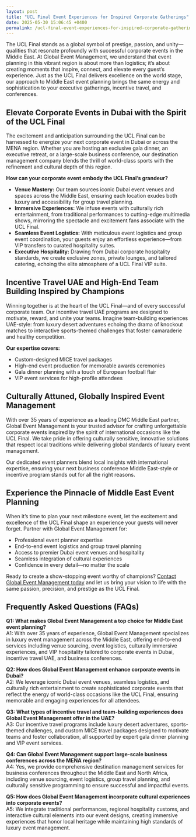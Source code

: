 ```yaml
---
layout: post
title: "UCL Final Event Experiences for Inspired Corporate Gatherings"
date: 2025-05-30 15:06:45 +0400
permalink: /ucl-final-event-experiences-for-inspired-corporate-gatherings/
---
```

The UCL Final stands as a global symbol of prestige, passion, and unity—qualities that resonate profoundly with successful corporate events in the Middle East. At Global Event Management, we understand that event planning in this vibrant region is about more than logistics; it’s about creating moments that inspire, connect, and elevate every guest’s experience. Just as the UCL Final delivers excellence on the world stage, our approach to Middle East event planning brings the same energy and sophistication to your executive gatherings, incentive travel, and conferences.

## Elevate Corporate Events in Dubai with the Spirit of the UCL Final

The excitement and anticipation surrounding the UCL Final can be harnessed to energize your next corporate event in Dubai or across the MENA region. Whether you are hosting an exclusive gala dinner, an executive retreat, or a large-scale business conference, our destination management company blends the thrill of world-class sports with the refinement and cultural depth of this region.

**How can your corporate event embody the UCL Final’s grandeur?**

- **Venue Mastery:** Our team sources iconic Dubai event venues and spaces across the Middle East, ensuring each location exudes both luxury and accessibility for group travel planning.
- **Immersive Experiences:** We infuse events with culturally rich entertainment, from traditional performances to cutting-edge multimedia shows, mirroring the spectacle and excitement fans associate with the UCL Final.
- **Seamless Event Logistics:** With meticulous event logistics and group event coordination, your guests enjoy an effortless experience—from VIP transfers to curated hospitality suites.
- **Executive Hospitality:** Drawing from Dubai corporate hospitality standards, we create exclusive zones, private lounges, and tailored catering, echoing the elite atmosphere of a UCL Final VIP suite.

## Incentive Travel UAE and High-End Team Building Inspired by Champions

Winning together is at the heart of the UCL Final—and of every successful corporate team. Our incentive travel UAE programs are designed to motivate, reward, and unite your teams. Imagine team-building experiences UAE-style: from luxury desert adventures echoing the drama of knockout matches to interactive sports-themed challenges that foster camaraderie and healthy competition.

**Our expertise covers:**
- Custom-designed MICE travel packages
- High-end event production for memorable awards ceremonies
- Gala dinner planning with a touch of European football flair
- VIP event services for high-profile attendees

## Culturally Attuned, Globally Inspired Event Management

With over 35 years of experience as a leading DMC Middle East partner, Global Event Management is your trusted advisor for crafting unforgettable corporate events inspired by the spirit of international occasions like the UCL Final. We take pride in offering culturally sensitive, innovative solutions that respect local traditions while delivering global standards of luxury event management.

Our dedicated event planners blend local insights with international expertise, ensuring your next business conference Middle East-style or incentive program stands out for all the right reasons.

## Experience the Pinnacle of Middle East Event Planning

When it’s time to plan your next milestone event, let the excitement and excellence of the UCL Final shape an experience your guests will never forget. Partner with Global Event Management for:

- Professional event planner expertise
- End-to-end event logistics and group travel planning
- Access to premier Dubai event venues and hospitality
- Seamless integration of cultural experiences
- Confidence in every detail—no matter the scale

Ready to create a show-stopping event worthy of champions? [Contact Global Event Management today](https://geventm.com/) and let us bring your vision to life with the same passion, precision, and prestige as the UCL Final.

## Frequently Asked Questions (FAQs)

**Q1: What makes Global Event Management a top choice for Middle East event planning?**  
A1: With over 35 years of experience, Global Event Management specializes in luxury event management across the Middle East, offering end-to-end services including venue sourcing, event logistics, culturally immersive experiences, and VIP hospitality tailored to corporate events in Dubai, incentive travel UAE, and business conferences.

**Q2: How does Global Event Management enhance corporate events in Dubai?**  
A2: We leverage iconic Dubai event venues, seamless logistics, and culturally rich entertainment to create sophisticated corporate events that reflect the energy of world-class occasions like the UCL Final, ensuring memorable and engaging experiences for all attendees.

**Q3: What types of incentive travel and team-building experiences does Global Event Management offer in the UAE?**  
A3: Our incentive travel programs include luxury desert adventures, sports-themed challenges, and custom MICE travel packages designed to motivate teams and foster collaboration, all supported by expert gala dinner planning and VIP event services.

**Q4: Can Global Event Management support large-scale business conferences across the MENA region?**  
A4: Yes, we provide comprehensive destination management services for business conferences throughout the Middle East and North Africa, including venue sourcing, event logistics, group travel planning, and culturally sensitive programming to ensure successful and impactful events.

**Q5: How does Global Event Management incorporate cultural experiences into corporate events?**  
A5: We integrate traditional performances, regional hospitality customs, and interactive cultural elements into our event designs, creating immersive experiences that honor local heritage while maintaining high standards of luxury event management.

<script type="application/ld+json">
{
  "@context": "https://schema.org",
  "@type": "BlogPosting",
  "headline": "UCL Final Event Experiences for Inspired Corporate Gatherings",
  "description": "Discover how Global Event Management leverages the excitement of the UCL Final to create exceptional corporate events, incentive travel, and conferences across the Middle East, including Dubai and the MENA region.",
  "image": "https://geventm.com/images/ucl-final-event.jpg",
  "author": {
    "@type": "Person",
    "name": "Global Event Management"
  },
  "publisher": {
    "@type": "Organization",
    "name": "Global Event Management",
    "logo": {
      "@type": "ImageObject",
      "url": "https://geventm.com/logo.png"
    }
  },
  "datePublished": "2024-06-01",
  "mainEntityOfPage": {
    "@type": "WebPage",
    "@id": "https://geventm.com/blog/ucl-final-event-experiences"
  },
  "keywords": "Middle East event planning, corporate events in Dubai, destination management company, incentive travel UAE, business conferences Middle East, luxury event management, group travel planning, event logistics, cultural experiences, Dubai corporate hospitality"
}
</script>

<script type="application/ld+json">
{
  "@context": "https://schema.org",
  "@type": "FAQPage",
  "mainEntity": [
    {
      "@type": "Question",
      "name": "What makes Global Event Management a top choice for Middle East event planning?",
      "acceptedAnswer": {
        "@type": "Answer",
        "text": "With over 35 years of experience, Global Event Management specializes in luxury event management across the Middle East, offering end-to-end services including venue sourcing, event logistics, culturally immersive experiences, and VIP hospitality tailored to corporate events in Dubai, incentive travel UAE, and business conferences."
      }
    },
    {
      "@type": "Question",
      "name": "How does Global Event Management enhance corporate events in Dubai?",
      "acceptedAnswer": {
        "@type": "Answer",
        "text": "We leverage iconic Dubai event venues, seamless logistics, and culturally rich entertainment to create sophisticated corporate events that reflect the energy of world-class occasions like the UCL Final, ensuring memorable and engaging experiences for all attendees."
      }
    },
    {
      "@type": "Question",
      "name": "What types of incentive travel and team-building experiences does Global Event Management offer in the UAE?",
      "acceptedAnswer": {
        "@type": "Answer",
        "text": "Our incentive travel programs include luxury desert adventures, sports-themed challenges, and custom MICE travel packages designed to motivate teams and foster collaboration, all supported by expert gala dinner planning and VIP event services."
      }
    },
    {
      "@type": "Question",
      "name": "Can Global Event Management support large-scale business conferences across the MENA region?",
      "acceptedAnswer": {
        "@type": "Answer",
        "text": "Yes, we provide comprehensive destination management services for business conferences throughout the Middle East and North Africa, including venue sourcing, event logistics, group travel planning, and culturally sensitive programming to ensure successful and impactful events."
      }
    },
    {
      "@type": "Question",
      "name": "How does Global Event Management incorporate cultural experiences into corporate events?",
      "acceptedAnswer": {
        "@type": "Answer",
        "text": "We integrate traditional performances, regional hospitality customs, and interactive cultural elements into our event designs, creating immersive experiences that honor local heritage while maintaining high standards of luxury event management."
      }
    }
  ]
}
</script>